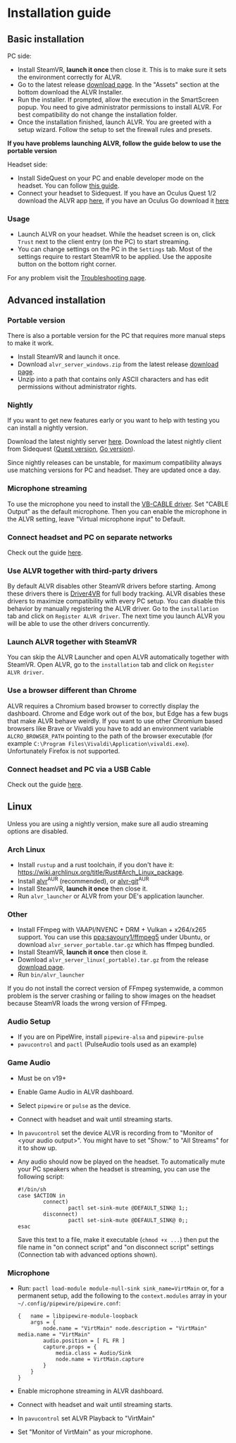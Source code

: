 # Installation guide

## Basic installation

PC side:

* Install SteamVR, **launch it once** then close it. This is to make sure it sets the environment correctly for ALVR.
* Go to the latest release [download page](https://github.com/alvr-org/ALVR/releases/latest). In the "Assets" section at the bottom download the ALVR Installer.
* Run the installer. If prompted, allow the execution in the SmartScreen popup. You need to give administrator permissions to install ALVR. For best compatibility do not change the installation folder.
* Once the installation finished, launch ALVR. You are greeted with a setup wizard. Follow the setup to set the firewall rules and presets.

**If you have problems launching ALVR, follow the guide below to use the portable version**

Headset side:

* Install SideQuest on your PC and enable developer mode on the headset. You can follow [this guide](https://sidequestvr.com/setup-howto).
* Connect your headset to Sidequest. If you have an Oculus Quest 1/2 download the ALVR app [here](https://sidequestvr.com/app/9), if you have an Oculus Go download it [here](https://sidequestvr.com/app/2658)

### Usage

* Launch ALVR on your headset. While the headset screen is on, click `Trust` next to the client entry (on the PC) to start streaming.
* You can change settings on the PC in the `Settings` tab. Most of the settings require to restart SteamVR to be applied. Use the apposite button on the bottom right corner.

For any problem visit the [Troubleshooting page](https://github.com/alvr-org/ALVR/wiki/Troubleshooting).

## Advanced installation

### Portable version
There is also a portable version for the PC that requires more manual steps to make it work.

* Install SteamVR and launch it once.
* Download `alvr_server_windows.zip` from the latest release [download page](https://github.com/alvr-org/ALVR/releases/latest).
* Unzip into a path that contains only ASCII characters and has edit permissions without administrator rights.

### Nightly

If you want to get new features early or you want to help with testing you can install a nightly version.

Download the latest nightly server [here](https://github.com/alvr-org/ALVR-nightly/releases/latest). Download the latest nightly client from Sidequest ([Quest version](https://sidequestvr.com/app/2281), [Go version](https://sidequestvr.com/app/2580)).

Since nightly releases can be unstable, for maximum compatibility always use matching versions for PC and headset. They are updated once a day.

### Microphone streaming

To use the microphone you need to install the [VB-CABLE driver](https://vb-audio.com/Cable/). Set "CABLE Output" as the default microphone. Then you can enable the microphone in the ALVR setting, leave "Virtual microphone input" to Default.

### Connect headset and PC on separate networks

Check out the guide [here](https://github.com/alvr-org/ALVR/wiki/ALVR-v14-and-Above).

### Use ALVR together with third-party drivers

By default ALVR disables other SteamVR drivers before starting. Among these drivers there is [Driver4VR](https://www.driver4vr.com/) for full body tracking. ALVR disables these drivers to maximize compatibility with every PC setup. You can disable this behavior by manually registering the ALVR driver. Go to the `installation` tab and click on `Register ALVR driver`. The next time you launch ALVR you will be able to use the other drivers concurrently.

### Launch ALVR together with SteamVR

You can skip the ALVR Launcher and open ALVR automatically together with SteamVR. Open ALVR, go to the `installation` tab and click on `Register ALVR driver`.

### Use a browser different than Chrome

ALVR requires a Chromium based browser to correctly display the dashboard. Chrome and Edge work out of the box, but Edge has a few bugs that make ALVR behave weirdly. If you want to use other Chromium based browsers like Brave or Vivaldi you have to add an environment variable `ALCRO_BROWSER_PATH` pointing to the path of the browser executable (for example `C:\Program Files\Vivaldi\Application\vivaldi.exe`). Unfortunately Firefox is not supported.

### Connect headset and PC via a USB Cable
Check out the guide [here](https://github.com/alvr-org/ALVR/wiki/Using-ALVR-through-a-USB-connection).


## Linux

Unless you are using a nightly version, make sure all audio streaming options are disabled.

### Arch Linux

* Install `rustup` and a rust toolchain, if you don't have it: <https://wiki.archlinux.org/title/Rust#Arch_Linux_package>.
* Install [alvr](https://aur.archlinux.org/packages/alvr)<sup>AUR</sup> (recommended), or [alvr-git](https://aur.archlinux.org/packages/alvr-git)<sup>AUR</sup>
* Install SteamVR, **launch it once** then close it.
* Run `alvr_launcher` or ALVR from your DE's application launcher.

### Other

* Install FFmpeg with VAAPI/NVENC + DRM + Vulkan + x264/x265 support. You can use this [ppa:savoury1/ffmpeg5](https://launchpad.net/~savoury1/+archive/ubuntu/ffmpeg5) under Ubuntu, or download `alvr_server_portable.tar.gz` which has ffmpeg bundled.
* Install SteamVR, **launch it once** then close it.
* Download `alvr_server_linux(_portable).tar.gz` from the release [download page](https://github.com/alvr-org/ALVR/releases/latest).
* Run `bin/alvr_launcher`

If you do not install the correct version of FFmpeg systemwide, a common problem is the server crashing or failing to show images on the headset because SteamVR loads the wrong version of FFmpeg.

### Audio Setup

* If you are on PipeWire, install `pipewire-alsa` and `pipewire-pulse`
* `pavucontrol` and `pactl` (PulseAudio tools used as an example)

### Game Audio

* Must be on v19+
* Enable Game Audio in ALVR dashboard.
* Select `pipewire` or `pulse` as the device.
* Connect with headset and wait until streaming starts.
* In `pavucontrol` set the device ALVR is recording from to "Monitor of \<your audio output\>". You might have to set "Show:" to "All Streams" for it to show up.
* Any audio should now be played on the headset. To automatically mute your PC speakers when the headset is streaming, you can use the following script:

  ~~~
  #!/bin/sh
  case $ACTION in
          connect)
                  pactl set-sink-mute @DEFAULT_SINK@ 1;;
          disconnect)
                  pactl set-sink-mute @DEFAULT_SINK@ 0;;
  esac
  ~~~

  Save this text to a file, make it executable (`chmod +x ...`) then put the
  file name in "on connect script" and "on disconnect script" settings
  (Connection tab with advanced options shown).

### Microphone

* Run: `pactl load-module module-null-sink sink_name=VirtMain` or, for a
  permanent setup, add the following to the `context.modules` array in your
  `~/.config/pipewire/pipewire.conf`:

  ~~~
  {   name = libpipewire-module-loopback
      args = {
          node.name = "VirtMain" node.description = "VirtMain" media.name = "VirtMain"
          audio.position = [ FL FR ]
          capture.props = {
              media.class = Audio/Sink
              node.name = VirtMain.capture
          }
      }
  }
  ~~~

* Enable microphone streaming in ALVR dashboard.
* Connect with headset and wait until streaming starts.
* In `pavucontrol` set ALVR Playback to "VirtMain"
* Set "Monitor of VirtMain" as your microphone.
